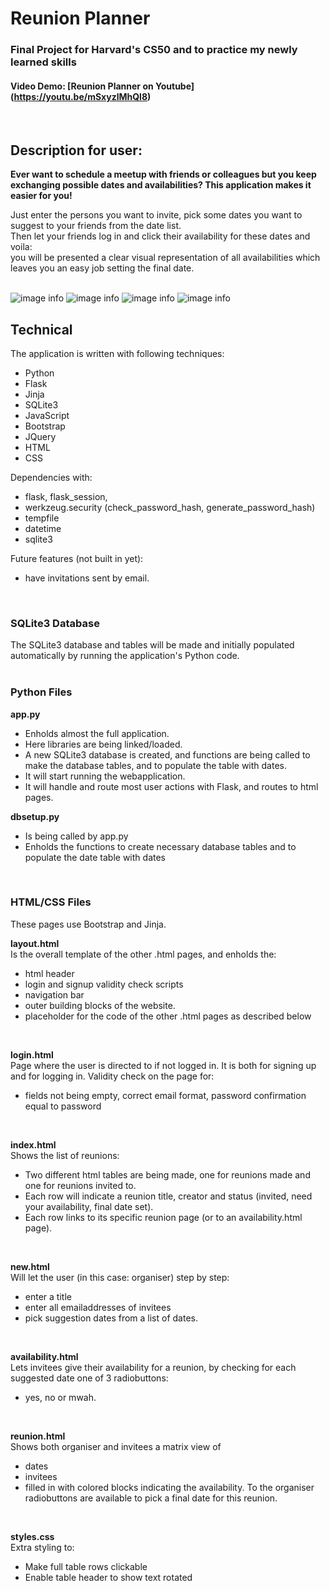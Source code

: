 # Reunion Planner
### Final Project for Harvard's CS50 and to practice my newly learned skills
#### Video Demo:  [Reunion Planner on Youtube] (https://youtu.be/mSxyzlMhQl8)
<br>


## Description for user:

**Ever want to schedule a meetup with friends or colleagues but you keep exchanging possible dates and availabilities? This application makes it easier for you!**

Just enter the persons you want to invite, pick some dates you want to suggest to your friends from the date list.<br>
Then let your friends log in and click their availability for these dates and voila: <br>
you will be presented a clear visual representation of all availabilities which leaves you an easy job setting the final date.<br><br>

![image info](https://github.com/slburkhardt/reunion-planner/blob/main/screenshots/login_dt.PNG)
![image info](https://github.com/slburkhardt/reunion-planner/blob/main/screenshots/index_dt.PNG)
![image info](https://github.com/slburkhardt/reunion-planner/blob/main/screenshots/availability_dt.PNG)
![image info](https://github.com/slburkhardt/reunion-planner/blob/main/screenshots/reunion_dt.PNG)


## Technical

The application is written with following techniques:

- Python 
- Flask
- Jinja
- SQLite3
- JavaScript 
- Bootstrap
- JQuery 
- HTML
- CSS


Dependencies with:

- flask, flask_session, 
- werkzeug.security (check_password_hash, generate_password_hash)
- tempfile
- datetime
- sqlite3


Future features (not built in yet): 
- have invitations sent by email.
<br>

### SQLite3 Database
The SQLite3 database and tables will be made and initially populated automatically by running the application's Python code.
<br><br>

### Python Files

**app.py**
- Enholds almost the full application.
- Here libraries are being linked/loaded.
- A new SQLite3 database is created, and functions are being called to make the database tables, and to populate the table with dates.
- It will start running the webapplication.
- It will handle and route most user actions with Flask, and routes to html pages.

**dbsetup.py**
- Is being called by app.py
- Enholds the functions to create necessary database tables and to populate the date table with dates
<br>

### HTML/CSS Files
These pages use Bootstrap and Jinja.
<br>

**layout.html** <br>
Is the overall template of the other .html pages, and enholds the:
- html header
- login and signup validity check scripts
- navigation bar
- outer building blocks of the website.
- placeholder for the code of the other .html pages as described below
<br>

**login.html**<br>
Page where the user is directed to if not logged in.
It is both for signing up and for logging in.
Validity check on the page for:
- fields not being empty, correct email format, password confirmation equal to password
<br>

**index.html**<br>
Shows the list of reunions:
- Two different html tables are being made, one for reunions made and one for reunions invited to.
- Each row will indicate a reunion title, creator and status (invited, need your availability, final date set).
- Each row links to its specific reunion page (or to an availability.html page).
<br>

**new.html**<br>
Will let the user (in this case: organiser) step by step:
- enter a title
- enter all emailaddresses of invitees
- pick suggestion dates from a list of dates.
<br>

**availability.html**<br>
Lets invitees give their availability for a reunion, by checking for each suggested date one of 3 radiobuttons:
- yes, no or mwah.
<br>

**reunion.html**<br>
Shows both organiser and invitees a matrix view of
- dates
- invitees
- filled in with colored blocks indicating the availability.
To the organiser radiobuttons are available to pick a final date for this reunion.
<br>

**styles.css**<br>
Extra styling to:
- Make full table rows clickable
- Enable table header to show text rotated








